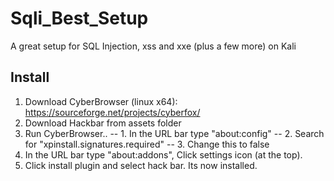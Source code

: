 # Sqli_Best_Setup
A great setup for SQL Injection, xss and xxe (plus a few more) on Kali


## Install

1. Download CyberBrowser (linux x64): https://sourceforge.net/projects/cyberfox/
2. Download Hackbar from assets folder
3. Run CyberBrowser..
-- 1. In the URL bar type "about:config" 
-- 2. Search for "xpinstall.signatures.required"
-- 3. Change this to false
4. In the URL bar type "about:addons", Click settings icon (at the top). 
5. Click install plugin and select hack bar. Its now installed. 

